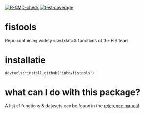 <!-- badges: start -->

[![R-CMD-check](https://github.com/inbo/fistools/actions/workflows/R-CMD-check.yaml/badge.svg)](https://github.com/inbo/fistools/actions/workflows/R-CMD-check.yaml) [![test-coverage](https://github.com/inbo/fistools/actions/workflows/test-coverage.yaml/badge.svg)](https://github.com/inbo/fistools/actions/workflows/test-coverage.yaml)

<!-- badges: end -->

# fistools

Repo containing widely used data & functions of the FIS team

# installatie

```         
devtools::install_github("inbo/fistools")
```

# what can I do with this package?

A list of functions & datasets can be found in the [reference manual](https://docs.google.com/viewer?url=https://raw.githubusercontent.com/inbo/fistools/main/fistools.pdf)
